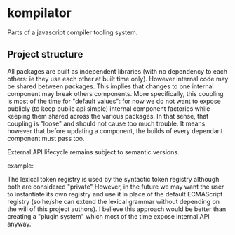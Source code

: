 # kompilator

Parts of a javascript compiler tooling system.

## Project structure

All packages are built as independent libraries (with no dependency to each others: ie they use each other at built time only). However internal code may be shared between packages. This implies that changes to one internal component may break others components.
More specifically, this coupling is most of the time for "default values": for now we do not want to expose publicly (to keep public api simple) internal component factories while keeping them shared across the various packages.
In that sense, that coupling is "loose" and should not cause too much trouble.
It means however that before updating a component, the builds of every dependant component must pass too.

External API lifecycle remains subject to semantic versions.

example:

The lexical token registry is used by the syntactic token registry although both are considered "private"
However, in the future we may want the user to instantiate its own registry and use it in place of the default ECMAScript registry (so he/she can extend the lexical grammar without depending on the will of this project authors).
I believe this approach would be better than creating a "plugin system" which most of the time expose internal API anyway.